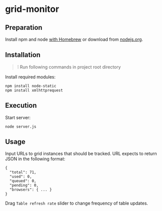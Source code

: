 # grid-monitor

## Preparation
Install npm and node [with Homebrew](https://changelog.com/posts/install-node-js-with-homebrew-on-os-x) or download from [nodejs.org](https://nodejs.org/). 

## Installation
> :grey_exclamation: Run following commands in project root directory

Install required modules:
```
npm install node-static
npm install xmlhttprequest
```

## Execution

Start server:
```
node server.js
```

## Usage

Input URLs to grid instances that should be tracked. 
URL expects to return JSON in the following format:
```
{
  "total": 71,
  "used": 0,
  "queued": 0,
  "pending": 0,
  "browsers": { ... }
}
```

Drag `Table refresh rate` slider to change frequency of table updates.
